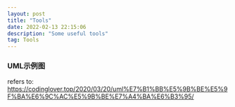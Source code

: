 ```yaml
---
layout: post
title: "Tools"
date: 2022-02-13 22:15:06 
description: "Some useful tools"
tag: Tools
---
```


### UML示例图

refers to: https://codinglover.top/2020/03/20/uml%E7%B1%BB%E5%9B%BE%E5%9F%BA%E6%9C%AC%E5%9B%BE%E7%A4%BA%E6%B3%95/
